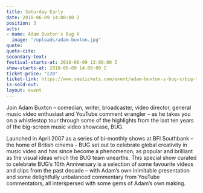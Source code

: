 ```yaml
---
title: Saturday Early
date: 2018-06-09 14:00:00 Z
position: 3
acts:
- name: Adam Buxton's Bug X
  image: "/uploads/adam-buxton.jpg"
quote: 
quote-cite: 
secondary-text: 
festival-starts-at: 2018-06-09 13:00:00 Z
show-starts-at: 2018-06-09 14:00:00 Z
ticket-price: "£20"
ticket-link: https://www.seetickets.com/event/adam-buxton-s-bug-x/big-top-bristol-comedy-garden/1206518
is-sold-out: 
layout: event
---
```


Join Adam Buxton – comedian, writer, broadcaster, video director, general music video enthusiast and YouTube comment wrangler – as he takes you on a whistlestop tour through some of the highlights from the last ten years of the big-screen music video showcase, BUG. 

Launched in April 2007 as a series of bi-monthly shows at BFI Southbank – the home of British cinema – BUG set out to celebrate global creativity in music video and has since become a phenomenon, as popular and brilliant as the visual ideas which the BUG team unearths. This special show curated to celebrate BUG’s 10th Anniversary is a selection of some favourite videos and clips from the past decade – with Adam’s own inimitable presentation and some delightfully unbalanced commentary from YouTube commentators, all interspersed with some gems of Adam’s own making.
